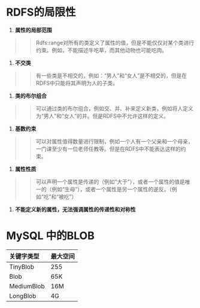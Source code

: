 # RDFS的局限性 #

  1. **属性的局部范围**
> > Rdfs:range对所有的类定义了属性的值，但是不能仅仅对某个类进行约束。例如，不能描述牛吃草，而其他动物也可能吃肉。
  1. **不交类**
> > 有一些类是不相交的，例如：“男人”和“女人”是不相交的，但是在RDFS中只能将其声明为人的子类。
  1. **类的布尔组合**
> > 可以通过类的布尔组合，例如交、并、补来定义新类，例如将人定义为“男人”和“女人”的并。但是RDFS中不允许这样的定义。
  1. **基数约束**
> > 可以对属性值得数量进行限制，例如一个人有一个父亲和一个母亲，一门课至少有一位老师任教等。但是在RDFS中不能表达这样的约束。
  1. **属性性质**
> > 可以声明一个属性是传递的（例如“大于”），或者一个属性的值是唯一的（例如“生母”），或者一个属性是另一个属性的逆反。（例如“吃”和“被吃”）
  1. **不能定义新的属性，无法强调属性的传递性和对称性**



# MySQL 中的BLOB #
|关键字类型|最大空间|
|:--------------|:-----------|
|TinyBlob       |255         |
|Blob           |65K         |
|MediumBlob     |16M         |
|LongBlob       |4G          |